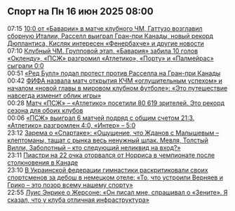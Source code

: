 <h2>Спорт на Пн 16 июн 2025 08:00</h2><!--2025-06-16 07:15:00-->
<div class="rssn">
  <div><span class="smaller gray hspace">07:15</span> <a class="nodecor" href="https://www.sports.ru/football/1116784541-utrennij-dajdzhest.html">10:0 от «Баварии» в матче клубного ЧМ, Гаттузо возглавил сборную Италии, Расселл выиграл Гран-при Канады, новый рекорд Дюплантиса, Кисляк интересен «Фенербахче» и другие новости</a></div>
</div>
<div class="rssn">
  <div><span class="smaller gray hspace">07:10</span> <a class="nodecor" href="https://www.sports.ru/football/1116782963-klubnyj-chm-gruppovoj-etap-inter-majami-protiv-al-axli-bavariya-oklend.html">Клубный ЧМ. Групповой этап. «Бавария» забила 10 голов «Окленду», «ПСЖ» разгромил «Атлетико», «Порту» и «Палмейрас» сыграли 0:0</a></div>
</div>
<div class="rssn">
  <div><span class="smaller gray hspace">00:51</span> <a class="nodecor" href="https://www.sports.ru/automoto/1116785107-komanda-red-bull-podala-protest-protiv-dzhordzha-rassella-na-gran-pri-.html">«Ред Булл» подал протест против Расселла на Гран-при Канады</a></div>
</div>
<div class="rssn">
  <div><span class="smaller gray hspace">00:42</span> <a class="nodecor" href="https://www.sports.ru/football/1116785098-fifa-nazvala-match-otkrytiya-kchm-nachalom-novoj-glavy-v-mirovom-klubn.html">ФИФА назвала матч открытия КЧМ «оглушительным успехом» и началом «новой главы в мировом клубном футболе»: «Это путешествие навсегда изменит облик игры»</a></div>
</div>
<div class="rssn">
  <div><span class="smaller gray hspace">00:28</span> <a class="nodecor" href="https://www.sports.ru/football/1116785081-na-matche-pszh-atletiko-bylo-80-619-zritelej-eto-rekord-sezona-dlya-ob.html">Матч «ПСЖ» – «Атлетико» посетили 80 619 зрителей. Это рекорд сезона для обоих клубов</a></div>
</div>
<div class="rssn">
  <div><span class="smaller gray hspace">00:06</span> <a class="nodecor" href="https://www.sports.ru/football/1116785065-pszh-vyigral-6-matchej-podryad-s-obshhim-schetom-203-atletiko-razgroml.html">«ПСЖ» выиграл 6 матчей подряд с общим счетом 21:3. «Атлетико» разгромлен 4:0, «Интер» – 5:0</a></div>
</div>
<div class="rssn">
  <div><span class="smaller gray hspace">23:12</span> <a class="nodecor" href="https://www.sports.ru/football/1116785009-zarema-o-spartake-oshhushhenie-chto-zhdanov-s-malyshevym-kleptomany-ta.html">Зарема о «Спартаке»: «Ощущение, что Жданов с Малышевым – клептоманы, тащат с рынка весь ненужный шлак. Мевля, Толстый Вилли, Заболотный – кто следующий неликвид на вход?»</a></div>
</div>
<div class="rssn">
  <div><span class="smaller gray hspace">23:11</span> <a class="nodecor" href="https://www.sports.ru/automoto/1116785017-piastri-na-22-ochka-otorvalsya-ot-norrisa-v-chempionate-posle-stolknov.html">Пиастри на 22 очка оторвался от Норриса в чемпионате после столкновения в Канаде</a></div>
</div>
<div class="rssn">
  <div><span class="smaller gray hspace">23:10</span> <a class="nodecor" href="https://www.sports.ru/gymnastics/1116785002-v-ukrainskoj-federaczii-gimnastiki-raskritikovali-svoix-sportsmenov-za.html">В Украинской федерации гимнастики раскритиковали своих спортсменов за дебош в немецком отеле: «То, что устроили Верняев и Грико – это позор всему нашему спорту»</a></div>
</div>
<div class="rssn">
  <div><span class="smaller gray hspace">22:55</span> <a class="nodecor" href="https://www.sports.ru/football/1116784975-luis-enrike-o-zhersone-on-pisal-mne-sprashival-o-zenite-ya-skazal-chto.html">Луис Энрике о Жерсоне: «Он писал мне, спрашивал о «Зените». Я сказал, что у клуба отличная инфраструктура»</a></div>
</div>